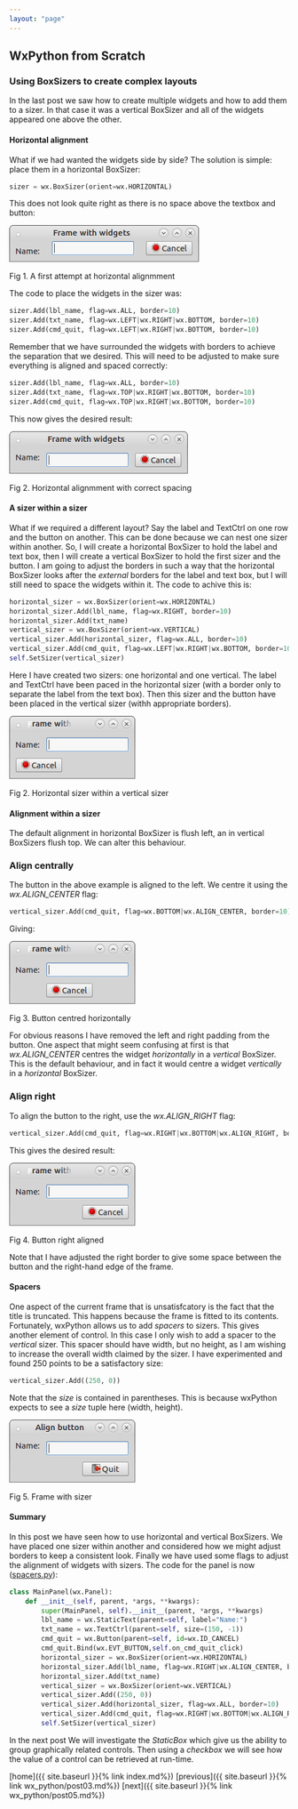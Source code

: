 ```yaml
---
layout: "page"
---
```

## WxPython from Scratch
### Using BoxSizers to create complex layouts

In the last post we saw how to create multiple widgets and how to add
them to a sizer. In that case it was a vertical BoxSizer and all of the
widgets appeared one above the other.

#### Horizontal alignment

What if we had wanted the widgets side by side? The solution is simple:
place them in a horizontal BoxSizer:

``` python
sizer = wx.BoxSizer(orient=wx.HORIZONTAL)
```

This does not look quite right as there is no space above the textbox
and button:

![](/wx_python/images/horizontal_01.png)

Fig 1. A first attempt at horizontal alignmment

The code to place the widgets in the sizer was:

``` python
sizer.Add(lbl_name, flag=wx.ALL, border=10)
sizer.Add(txt_name, flag=wx.LEFT|wx.RIGHT|wx.BOTTOM, border=10)
sizer.Add(cmd_quit, flag=wx.LEFT|wx.RIGHT|wx.BOTTOM, border=10)
```

Remember that we have surrounded the widgets with borders to achieve the
separation that we desired. This will need to be adjusted to make sure
everything is aligned and spaced correctly:

``` python
sizer.Add(lbl_name, flag=wx.ALL, border=10)
sizer.Add(txt_name, flag=wx.TOP|wx.RIGHT|wx.BOTTOM, border=10)
sizer.Add(cmd_quit, flag=wx.TOP|wx.RIGHT|wx.BOTTOM, border=10)
```

This now gives the desired result:

![](/wx_python/images/horizontal_02.png)

Fig 2. Horizontal alignmment with correct spacing

#### A sizer within a sizer

What if we required a different layout? Say the label and TextCtrl on
one row and the button on another. This can be done because we can nest
one sizer within another. So, I will create a horizontal BoxSizer to
hold the label and text box, then I will create a vertical BoxSizer to
hold the first sizer and the button. I am going to adjust the borders in
such a way that the horizontal BoxSizer looks after the *external*
borders for the label and text box, but I will still need to space the
widgets within it. The code to achive this is:

``` python
horizontal_sizer = wx.BoxSizer(orient=wx.HORIZONTAL)
horizontal_sizer.Add(lbl_name, flag=wx.RIGHT, border=10)
horizontal_sizer.Add(txt_name)
vertical_sizer = wx.BoxSizer(orient=wx.VERTICAL)
vertical_sizer.Add(horizontal_sizer, flag=wx.ALL, border=10)
vertical_sizer.Add(cmd_quit, flag=wx.LEFT|wx.RIGHT|wx.BOTTOM, border=10)
self.SetSizer(vertical_sizer)
```

Here I have created two sizers: one horizontal and one vertical. The
label and TextCtrl have been paced in the horizontal sizer (with a
border only to separate the label from the text box). Then this sizer
and the button have been placed in the vertical sizer (withh appropriate
borders).

![](/wx_python/images/vertical_02.png)

Fig 2. Horizontal sizer within a vertical sizer

#### Alignment within a sizer

The default alignment in horizontal BoxSizer is flush left, an in
vertical BoxSizers flush top. We can alter this behaviour.

### Align centrally

The button in the above example is aligned to the left. We centre it
using the *wx.ALIGN\_CENTER* flag:

``` python
vertical_sizer.Add(cmd_quit, flag=wx.BOTTOM|wx.ALIGN_CENTER, border=10)
```

Giving:

![](/wx_python/images/vertical_03.png)

Fig 3. Button centred horizontally

For obvious reasons I have removed the left and right padding from the
button. One aspect that might seem confusing at first is that
*wx.ALIGN\_CENTER* centres the widget *horizontally* in a *vertical*
BoxSizer. This is the default behaviour, and in fact it would centre a
widget *vertically* in a *horizontal* BoxSizer.

### Align right

To align the button to the right, use the *wx.ALIGN\_RIGHT* flag:

``` python
vertical_sizer.Add(cmd_quit, flag=wx.RIGHT|wx.BOTTOM|wx.ALIGN_RIGHT, border=10)
```

This gives the desired result:

![](/wx_python/images/vertical_04.png)

Fig 4. Button right aligned

Note that I have adjusted the right border to give some space between
the button and the right-hand edge of the frame.

#### Spacers

One aspect of the current frame that is unsatisfcatory is the fact that
the title is truncated. This happens because the frame is fitted to its
contents. Fortunately, wxPython allows us to add *spacers* to sizers.
This gives another element of control. In this case I only wish to add a
spacer to the *vertical* sizer. This spacer should have width, but no
height, as I am wishing to increase the overall width claimed by the
sizer. I have experimented and found 250 points to be a satisfactory
size:

``` python
vertical_sizer.Add((250, 0))
```

Note that the *size* is contained in parentheses. This is because
wxPython expects to see a *size* tuple here (width, height).

![](/wx_python/images/vertical_05.png)

Fig 5. Frame with sizer

#### Summary

In this post we have seen how to use horizontal and vertical BoxSizers.
We have placed one sizer within another and considered how we might
adjust borders to keep a consistent look. Finally we have used some
flags to adjust the alignment of widgets with sizers. The code for the
panel is now ([spacers.py](snippets/spacers.py)):

``` python
class MainPanel(wx.Panel):
    def __init__(self, parent, *args, **kwargs):
        super(MainPanel, self).__init__(parent, *args, **kwargs)
        lbl_name = wx.StaticText(parent=self, label="Name:")
        txt_name = wx.TextCtrl(parent=self, size=(150, -1))
        cmd_quit = wx.Button(parent=self, id=wx.ID_CANCEL)
        cmd_quit.Bind(wx.EVT_BUTTON,self.on_cmd_quit_click)
        horizontal_sizer = wx.BoxSizer(orient=wx.HORIZONTAL)
        horizontal_sizer.Add(lbl_name, flag=wx.RIGHT|wx.ALIGN_CENTER, border=10)
        horizontal_sizer.Add(txt_name)
        vertical_sizer = wx.BoxSizer(orient=wx.VERTICAL)
        vertical_sizer.Add((250, 0))
        vertical_sizer.Add(horizontal_sizer, flag=wx.ALL, border=10)
        vertical_sizer.Add(cmd_quit, flag=wx.RIGHT|wx.BOTTOM|wx.ALIGN_RIGHT, border=10)
        self.SetSizer(vertical_sizer)
```

In the next post We will investigate the *StaticBox* which give us the
ability to group graphically related controls. Then using a *checkbox*
we will see how the value of a control can be retrieved at run-time.

[home]({{ site.baseurl }}{% link index.md%}) [previous]({{ site.baseurl }}{% link wx_python/post03.md%}) [next]({{ site.baseurl }}{% link wx_python/post05.md%})
